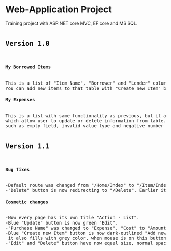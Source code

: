 # Web-Application Project
Training project with ASP.NET core MVC, EF core and MS SQL.
<pre>
<h2>Version 1.0</h2>
<h4>My Borrowed Items</h4>
This is a list of "Item Name", "Borrower" and "Lender" columns. 
You can add new items to that table with "Create new Item" button.
<h4>My Expenses</h4>
This is a list with same functionality as previous, but it also has "Update" and "Delete" buttons, 
which allow user to update or delete information from table. Items also have validation for invalid input, 
such as empty field, invalid value type and negative number for "Cost" field. Also Cost is formated as "$0.00".
</pre>

<pre>
<h2>Version 1.1</h2>
<h4>Bug fixes</h4>
-Default route was changed from "/Home/Index" to "/Item/Index".
-"Delete" button is now redirecting to "/Delete". Earlier it was"/DeletePost".
<h4>Cosmetic changes</h4>
-Now every page has its own title "Action - List".
-Blue "Update" button is now green "Edit". 
-"Purchase Name" was changed to "Expense", "Cost" to "Amount". 
-Blue "Create new Item" button is now dark-outlined "Add new Item" button. 
 it also fills with grey color, when mouse is on this button.  
-"Edit" and "Delete" button have now equal size, normal space in-beetween and rounded shape. 
</pre>
